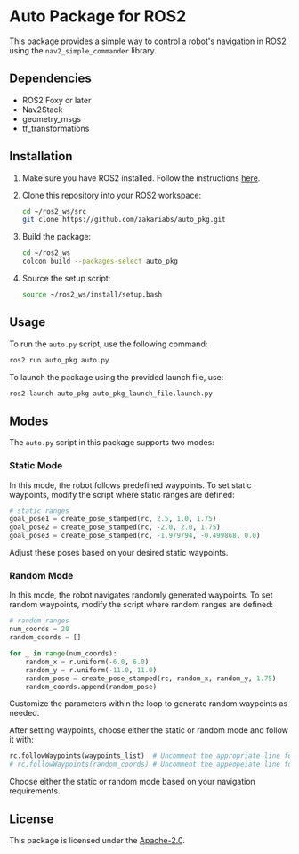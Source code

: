 # Auto Package for ROS2

This package provides a simple way to control a robot's navigation in ROS2 using the `nav2_simple_commander` library.

## Dependencies

- ROS2 Foxy or later
- Nav2Stack
- geometry_msgs
- tf_transformations

## Installation

1. Make sure you have ROS2 installed. Follow the instructions [here](https://docs.ros.org/en/humble/Installation.html).

2. Clone this repository into your ROS2 workspace:

    ```bash
    cd ~/ros2_ws/src
    git clone https://github.com/zakariabs/auto_pkg.git
    ```

3. Build the package:

    ```bash
    cd ~/ros2_ws
    colcon build --packages-select auto_pkg
    ```

4. Source the setup script:

    ```bash
    source ~/ros2_ws/install/setup.bash
    ```

## Usage

To run the `auto.py` script, use the following command:

```bash
ros2 run auto_pkg auto.py
```

To launch the package using the provided launch file, use:

```bash
ros2 launch auto_pkg auto_pkg_launch_file.launch.py
```

## Modes

The `auto.py` script in this package supports two modes:

### Static Mode

In this mode, the robot follows predefined waypoints. To set static waypoints, modify the script where static ranges are defined:

```python
# static ranges
goal_pose1 = create_pose_stamped(rc, 2.5, 1.0, 1.75)
goal_pose2 = create_pose_stamped(rc, -2.0, 2.0, 1.75)
goal_pose3 = create_pose_stamped(rc, -1.979794, -0.499868, 0.0)
```

Adjust these poses based on your desired static waypoints.

### Random Mode

In this mode, the robot navigates randomly generated waypoints. To set random waypoints, modify the script where random ranges are defined:

```python
# random ranges
num_coords = 20
random_coords = []

for _ in range(num_coords):
    random_x = r.uniform(-6.0, 6.0)
    random_y = r.uniform(-11.0, 11.0)
    random_pose = create_pose_stamped(rc, random_x, random_y, 1.75)
    random_coords.append(random_pose)
```

Customize the parameters within the loop to generate random waypoints as needed.

After setting waypoints, choose either the static or random mode and follow it with:

```python
rc.followWaypoints(waypoints_list)  # Uncomment the appropriate line for static coords
# rc.followWaypoints(random_coords) # Uncomment the appeopeiate line for random ranges
```

Choose either the static or random mode based on your navigation requirements.

## License

This package is licensed under the [Apache-2.0](LICENSE).
```
